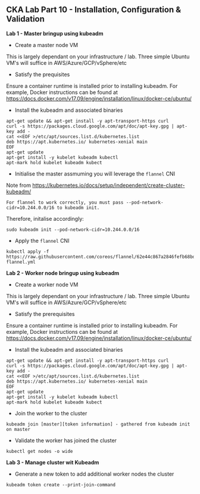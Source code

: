 ## CKA Lab Part 10 - Installation, Configuration & Validation

**Lab 1 - Master bringup using kubeadm**

* Create a master node VM

This is largely dependant on your infrastructure / lab. Three simple Ubuntu VM's will suffice in AWS/Azure/GCP/vSphere/etc

* Satisfy the prequisites

Ensure a container runtime is installed prior to installing kubeadm. For example, Docker instructions can be found at https://docs.docker.com/v17.09/engine/installation/linux/docker-ce/ubuntu/

* Install the kubeadm and associated binaries

~~~
apt-get update && apt-get install -y apt-transport-https curl
curl -s https://packages.cloud.google.com/apt/doc/apt-key.gpg | apt-key add -
cat <<EOF >/etc/apt/sources.list.d/kubernetes.list
deb https://apt.kubernetes.io/ kubernetes-xenial main
EOF
apt-get update
apt-get install -y kubelet kubeadm kubectl
apt-mark hold kubelet kubeadm kubect
~~~

* Initialise the master assmuming you will leverage the `flannel` CNI

Note from https://kubernetes.io/docs/setup/independent/create-cluster-kubeadm/

~~~
For flannel to work correctly, you must pass --pod-network-cidr=10.244.0.0/16 to kubeadm init.
~~~

Therefore, initalise accordingly:
~~~
sudo kubeadm init --pod-network-cidr=10.244.0.0/16
~~~


* Apply the `flannel` CNI

~~~
kubectl apply -f https://raw.githubusercontent.com/coreos/flannel/62e44c867a2846fefb68bd5f178daf4da3095ccb/Documentation/kube-flannel.yml
~~~

**Lab 2 - Worker node bringup using kubeadm**

* Create a worker node VM

This is largely dependant on your infrastructure / lab. Three simple Ubuntu VM's will suffice in AWS/Azure/GCP/vSphere/etc

* Satisfy the prerequisites

Ensure a container runtime is installed prior to installing kubeadm. For example, Docker instructions can be found at https://docs.docker.com/v17.09/engine/installation/linux/docker-ce/ubuntu/

* Install the kubeadm and associated binaries

~~~
apt-get update && apt-get install -y apt-transport-https curl
curl -s https://packages.cloud.google.com/apt/doc/apt-key.gpg | apt-key add -
cat <<EOF >/etc/apt/sources.list.d/kubernetes.list
deb https://apt.kubernetes.io/ kubernetes-xenial main
EOF
apt-get update
apt-get install -y kubelet kubeadm kubectl
apt-mark hold kubelet kubeadm kubect
~~~

* Join the worker to the cluster

~~~
kubeadm join [master][token information] - gathered from kubeadm init on master
~~~

* Validate the worker has joined the cluster

~~~
kubectl get nodes -o wide
~~~

**Lab 3 - Manage cluster wit Kubeadm**

* Generate a new token to add additional worker nodes the cluster

~~~
kubeadm token create --print-join-command
~~~